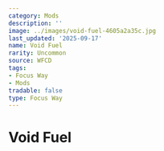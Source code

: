 ```yaml
---
category: Mods
description: ''
image: ../images/void-fuel-4605a2a35c.jpg
last_updated: '2025-09-17'
name: Void Fuel
rarity: Uncommon
source: WFCD
tags:
- Focus Way
- Mods
tradable: false
type: Focus Way
---
```


# Void Fuel

